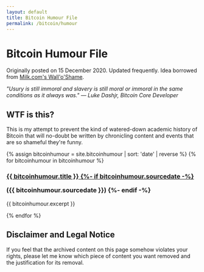 ```yaml
---
layout: default
title: Bitcoin Humour File
permalink: /bitcoin/humour
---
```


# Bitcoin Humour File

<p class="notebox">Originally posted on 15 December 2020. Updated frequently. Idea borrowed from <a href="http://milk.com/wall-o-shame/">Milk.com's Wall'o'Shame</a>.</p> 

*"Usury is still immoral and slavery is still moral or immoral in the same conditions as it always was." — Luke Dashjr, Bitcoin Core Developer*


## WTF is this?

This is my attempt to prevent the kind of watered-down academic history of Bitcoin that will no-doubt be written by chronicling content and events that are so shameful they're funny.

{% assign bitcoinhumour = site.bitcoinhumour | sort: 'date' | reverse %}
{% for bitcoinhumour in bitcoinhumour %}

<div class="h-entry note post-stub">
 
 
 <h3 class="post-stub"><a href="{{ bitcoinhumour.url | prepend: site.baseurl }}">
  {{ bitcoinhumour.title }}
      {%- if bitcoinhumour.sourcedate -%}


   </a> ({{ bitcoinhumour.sourcedate }}) {%- endif -%} </h3>
  
 <p class="p-content"> {{ bitcoinhumour.excerpt }}
 </p>
 
</div>

{% endfor %}  


## Disclaimer and Legal Notice

If you feel that the archived content on this page somehow violates your rights, please let me know which piece of content you want removed and the justification for its removal.
